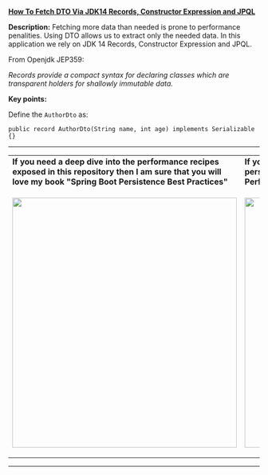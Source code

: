 **[How To Fetch DTO Via JDK14 Records, Constructor Expression and JPQL](https://github.com/AnghelLeonard/Hibernate-SpringBoot/tree/master/HibernateSpringBootDtoRecordConstructorExpression)**

**Description:** Fetching more data than needed is prone to performance penalities. Using DTO allows us to extract only the needed data. In this application we rely on JDK 14 Records, Constructor Expression and JPQL.

From Openjdk JEP359:

*Records provide a compact syntax for declaring classes which are transparent holders for shallowly immutable data.*

**Key points:**

Define the `AuthorDto` as:

`public record AuthorDto(String name, int age) implements Serializable {}`

-----------------------------------------------------------------------------------------------------------------------    
<table>
     <tr><td><b>If you need a deep dive into the performance recipes exposed in this repository then I am sure that you will love my book "Spring Boot Persistence Best Practices"</b></td><td><b>If you need a hand of tips and illustrations of 100+ Java persistence performance issues then "Java Persistence Performance Illustrated Guide" is for you.</b></td></tr>
     <tr><td>
<a href="https://www.apress.com/us/book/9781484256251"><p align="left"><img src="https://github.com/AnghelLeonard/Hibernate-SpringBoot/blob/master/Spring%20Boot%20Persistence%20Best%20Practices.jpg" height="500" width="450"/></p></a>
</td><td>
<a href="https://leanpub.com/java-persistence-performance-illustrated-guide"><p align="right"><img src="https://github.com/AnghelLeonard/Hibernate-SpringBoot/blob/master/Java%20Persistence%20Performance%20Illustrated%20Guide.jpg" height="500" width="450"/></p></a>
</td></tr></table>

-----------------------------------------------------------------------------------------------------------------------    

